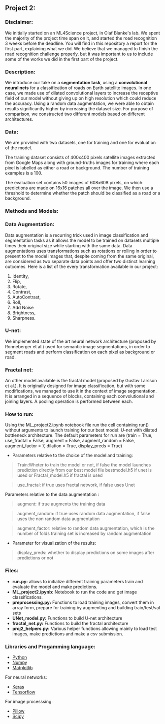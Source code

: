 ## Project 2:

### Disclaimer:
We initially started on an ML4Science project, in Olaf Blanke's lab. We spent the majority of the project time span on it, and started the road recognition 3 weeks before the deadline. You will find in this repository a report for the first part, explaining what we did. We believe that we managed to finish the road recognition challenge properly, but it was important to us to include some of the works we did in the first part of the project. 

### Description:
We introduce our take on a **segmentation task**, using a **convolutional neural nets** for a classification of roads on Earth satellite images. In one case, we made use of dilated convolutional layers to increase the receptive field of our model without giving up on high resolution which could reduce the accuracy. Using a random data augmentation, we were able to obtain results significantly higher by increasing the dataset size. For purpose of comparison, we constructed two different models based on different architectures.

### Data:
We are provided with two datasets, one for training and one for evaluation of the model.

The training dataset consists of 400x400 pixels satellite images extracted from Google Maps along with ground-truths images for training where each pixel is labelled as either a road or background. The number of training examples is a 100. 

The evaluation set contains 50 images of 608x608 pixels, on which predictions are made on 16x16 patches all over the image. We then use a threshold to determine whether the patch should be classified as a road or a background.

### Methods and Models:

### Data Augmentation:
Data augmentation is a recurring trick used in image classification and segmentation tasks as it allows the model to be trained on datasets multiple times their original size while starting with the same data. Data augmentations uses transformations such as rotations or rolling in order to present to the model images that, despite coming from the same original, are considered as two separate data points and offer two distinct learning outcomes. Here is a list of the every transformation available in our project:

<ol>
  <li>Identity,</li>
  <li>Flip,</li>
  <li>Rotate,</li>
  <li>Contrast,</li>
  <li>AutoContrast,</li>
  <li>Roll,</li>
  <li>Add Noise</li>
  <li>Brightness,</li>
  <li>Sharpness.</li>
</ol>


### U-net:
We implemented state of the art neural network architecture (proposed by Ronneberger et al.) used for semantic image segmentations, in order to segment roads and perform classification on each pixel as background or road.


### Fractal net:
An other model available is the fractal model (proposed by Gustav Larsson et al.). It is originally designed for image classification, but with some modifications, we managed to use it in the context of image segmentation. It is arranged in a sequence of blocks, containing each convolutional and joining layers. A pooling operation is performed between each.


### How to run:
Using the ML_project2.ipynb notebook file run the cell containing run() without arguments to launch training for our best model: U-net with dilated bottleneck architecture.
The default parameters for run are (train = True, use_fractal = False, augment = False, augment_random = False, augment_factor = 7, dilation = True, display_preds = True)

* Parameters relative to the choice of the model and training:
> Train:Wheter to train the model or not, if false the model launches prediction directly from our best model file bestmodel.h5 if unet is used or Fractal_model.h5 if fractal is used

> use_fractal: if true uses fractal network, if false uses Unet

Parameters relative to the data augmentation :
> augment: if true augments the training data

> augment_random: if true uses random data augmentation, if false uses the non random data augmentation

> augment_factor: relative to random data augmentation, which is the number of folds training set is increased by random augmentation

* Parameter for visualization of the results:
> display_preds: whether to display predictions on some images after predictions or not

### Files:

* **run.py:** allows to initialize different training parameters train and evaluate the model and make predictions.
* **ML_project2.ipynb:** Notebook to run the code and get image classifications.
* **preprocessing.py:** Functions to load training images, convert them in array form, prepare for training by augmenting and building train/test/val sets
* **UNet_model.py:** Functions to build U-net architecture
* **fractal_net.py:** Functions to build the fractal architecture 
* **proj2_helpers.py:** Various helper functions allowing  mainly to load test images, make predictions and make a csv submission.


### Libraries and Progamming language:
- [Python](https://www.python.org)
- [Numpy](https://numpy.org)
- [Matplotlib](https://matplotlib.org)

For neural networks:
- [Keras](https://keras.io)
- [Tensorflow](https://www.tensorflow.org/?hl=fr)

For image processsing:
- [Pillow](https://pillow.readthedocs.io/en/stable/)
- [Scipy](https://www.scipy.org)
